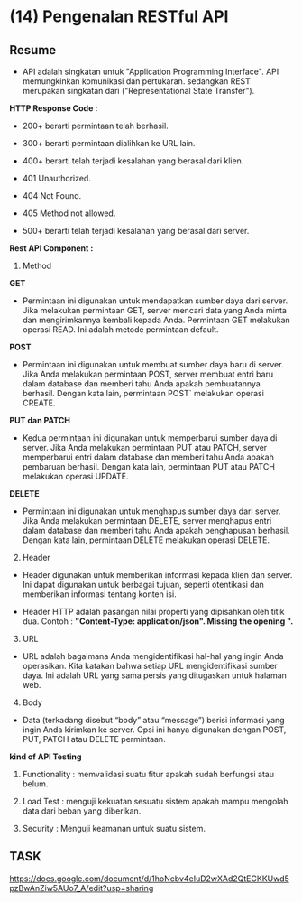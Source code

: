 # (14) Pengenalan RESTful API

## Resume

- API adalah singkatan untuk "Application Programming Interface". API memungkinkan komunikasi dan pertukaran. sedangkan REST merupakan singkatan dari ("Representational State Transfer").

**HTTP Response Code :** 

- 200+ berarti permintaan telah berhasil.

- 300+ berarti permintaan dialihkan ke URL lain.

- 400+ berarti telah terjadi kesalahan yang berasal dari klien.

- 401 Unauthorized.

- 404 Not Found.

- 405 Method not allowed.

- 500+ berarti telah terjadi kesalahan yang berasal dari server.


**Rest API Component :**
  
1. Method 

**GET**

- Permintaan ini digunakan untuk mendapatkan sumber daya dari server. Jika  melakukan permintaan GET, server mencari data yang Anda minta dan mengirimkannya kembali kepada Anda. Permintaan GET melakukan operasi READ. Ini adalah metode permintaan default.


**POST**
  
- Permintaan ini digunakan untuk membuat sumber daya baru di server. Jika Anda melakukan permintaan POST, server membuat entri baru dalam database dan memberi tahu Anda apakah pembuatannya berhasil. Dengan kata lain, permintaan POST` melakukan operasi CREATE.


**PUT dan PATCH**

- Kedua permintaan ini digunakan untuk memperbarui sumber daya di server. Jika Anda melakukan permintaan PUT atau PATCH, server memperbarui entri dalam database dan memberi tahu Anda apakah pembaruan berhasil. Dengan kata lain, permintaan PUT atau PATCH melakukan operasi UPDATE.


**DELETE**
  
- Permintaan ini digunakan untuk menghapus sumber daya dari server. Jika Anda melakukan permintaan DELETE, server menghapus entri dalam database dan memberi tahu Anda apakah penghapusan berhasil. Dengan kata lain, permintaan DELETE melakukan operasi DELETE.

2. Header

- Header digunakan untuk memberikan informasi kepada klien dan server. Ini dapat digunakan untuk berbagai tujuan, seperti otentikasi dan memberikan informasi tentang konten isi.

- Header HTTP adalah pasangan nilai properti yang dipisahkan oleh titik dua. Contoh : **"Content-Type: application/json". Missing the opening ".** 

3. URL

- URL adalah bagaimana Anda mengidentifikasi hal-hal yang ingin Anda operasikan. Kita katakan bahwa setiap URL mengidentifikasi sumber daya. Ini adalah URL yang sama persis yang ditugaskan untuk halaman web. 

4. Body

- Data (terkadang disebut “body” atau “message”) berisi informasi yang ingin Anda kirimkan ke server. Opsi ini hanya digunakan dengan POST, PUT, PATCH atau DELETE permintaan.


**kind of API Testing**

1. Functionality : memvalidasi suatu fitur apakah sudah berfungsi atau belum.


2. Load Test : menguji kekuatan sesuatu sistem apakah mampu mengolah data dari beban yang diberikan.


3. Security : Menguji keamanan untuk suatu sistem.


## TASK

https://docs.google.com/document/d/1hoNcbv4eIuD2wXAd2QtECKKUwd5pzBwAnZiw5AUo7_A/edit?usp=sharing